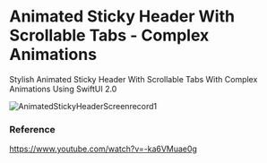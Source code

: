 # Animated Sticky Header With Scrollable Tabs - Complex Animations

Stylish Animated Sticky Header With Scrollable Tabs With Complex Animations Using SwiftUI 2.0

![AnimatedStickyHeaderScreenrecord1](https://user-images.githubusercontent.com/3436468/107765633-284e1200-6d6d-11eb-895f-0f0c037fb29e.gif)

### Reference

https://www.youtube.com/watch?v=-ka6VMuae0g


